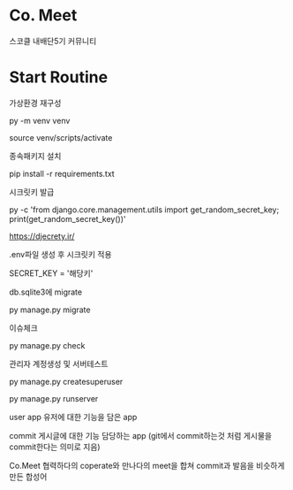 # Co. Meet

스코클 내배단5기 커뮤니티

# Start Routine

가상환경 재구성

py -m venv venv

source venv/scripts/activate

종속패키지 설치

pip install -r requirements.txt

시크릿키 발급

py -c 'from django.core.management.utils import get_random_secret_key; print(get_random_secret_key())'

https://djecrety.ir/

.env파일 생성 후 시크릿키 적용

SECRET_KEY = '해당키'

db.sqlite3에 migrate

py manage.py migrate

이슈체크

py manage.py check

관리자 계정생성 및 서버테스트

py manage.py createsuperuser

py manage.py runserver


user app
유저에 대한 기능을 담은 app

commit
게시글에 대한 기능 담당하는 app
(git에서 commit하는것 처럼 게시물을 commit한다는 의미로 지음)


Co.Meet
협력하다의 coperate와 만나다의 meet을 합쳐 commit과 발음을 비슷하게 만든 합성어
